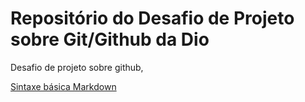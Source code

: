 # Repositório do Desafio de Projeto sobre Git/Github da Dio
Desafio de projeto sobre github,


[Sintaxe básica Markdown](https://www.markdownguide.org/basic-syntax/)
